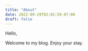 ```yaml
---
title: "About"
date: 2022-09-29T02:02:59-07:00
draft: false
---
```


Hello,

Welcome to my blog. Enjoy your stay.

